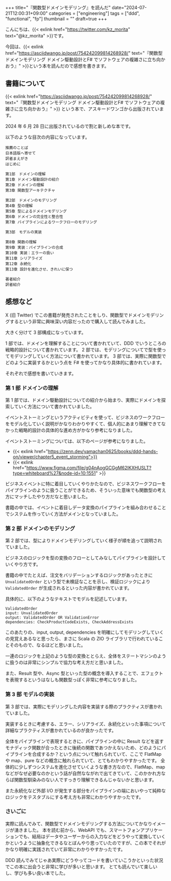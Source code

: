 +++
title="『関数型ドメインモデリング』を読んだ"
date="2024-07-21T12:00:31+09:00"
categories = ["engineering"]
tags = ["ddd", "functional", "fp"]
thumbnail = ""
draft=true
+++

こんにちは、{{< exlink href="https://twitter.com/kz_morita" text="@kz_morita" >}}です。

今回は、{{< exlink href="https://asciidwango.jp/post/754242099814268928/" text="『関数型ドメインモデリング ドメイン駆動設計とF# でソフトウェアの複雑さに立ち向かおう』" >}}という本を読んだので感想を書きます。

## 書籍について

{{< exlink href="https://asciidwango.jp/post/754242099814268928/" text="『関数型ドメインモデリング ドメイン駆動設計とF# でソフトウェアの複雑さに立ち向かおう』" >}} という本で、アスキードワンゴから出版されています。

2024 年 6 月 28 日に出版されているので割と新しめな本です。

以下のような目次の内容になっています。

```
推薦のことば
日本語版へ寄せて
訳者まえがき
はじめに

第1部　ドメインの理解
第1章 ドメイン駆動設計の紹介
第2章 ドメインの理解
第3章 関数型アーキテクチャ

第2部　ドメインのモデリング
第4章 型の理解
第5章 型によるドメインモデリング
第6章 ドメインの完全性と整合性
第7章 パイプラインによるワークフローのモデリング

第3部　モデルの実装

第8章 関数の理解
第9章 実装：パイプラインの合成
第10章 実装：エラーの扱い
第11章 シリアライズ
第12章 永続化
第13章 設計を進化させ、きれいに保つ

著者紹介
訳者紹介
```

## 感想など

X (旧 Twitter) でこの書籍が発売されたことをしり、関数型でドメインモデリングするという非常に興味深い内容だったので購入して読んでみました。

大きく分けて 3 部構成になっています。

1 部では、ドメインを理解することについて書かれていて、DDD でいうところの戦略的設計について書かれています。
2 部では、モデリングについてで型を使ってモデリングしていく方法について書かれています。
3 部では、実際に関数型でどのように実装するかという点を F# を使ってかなり具体的に書かれています。

それぞれで感想を書いていきます。

### 第 1 部 ドメインの理解

第 1 部では、ドメイン駆動設計についての紹介から始まり、実際にドメインを探索していく方法について書かれていました。

イベントストーミングというアクティビティを使って、ビジネスのワークフローをモデル化していく説明がかなりわかりやすくて、個人的にあまり理解できてなかった戦略的設計の具体的な進め方がかなり参考になりました。

イベントストーミングについては、以下のページが参考になりました。

-   {{< exlink href="https://zenn.dev/yamachan0625/books/ddd-hands-on/viewer/chapter5_event_storming">}}
-   {{< exlink href="https://www.figma.com/file/g04nAogGCGgM62IKXHUSLT?type=whiteboard%27&node-id=10:1551" >}}

ビジネスイベントに特に着目していくやりかたなので、ビジネスワークフローをパイプラインのように扱うことができるため、そういった意味でも関数型の考え方にマッチしたやり方だなと思いました。

書籍の中では、イベントに着目しデータ変換のパイプラインを組み合わせることでシステムを作っていく方法がメインとなっていました。

### 第 2 部 ドメインのモデリング

第 2 部では、型によりドメインモデリングしていく様子が順を追って説明されていました。

ビジネスのロジックを型の変換のフローとしてみなしてパイプラインを設計していくやり方です。

書籍の中でたとえば、注文をバリデーションするロジックがあったときに `UnvalidatedOrder` という型で未検証なことを示し、検証ロジックにより `ValidatedOrder` が生成されるといった内容が書かれています。

具体的に、以下のようなテキストでモデルを記述しています。

```
ValidatedOrder
input: UnvalidatedOrder
output: ValidatedOrder OR ValidationError
dependencies: CheckProductCodeExists, CheckAddressExists
```

このあたりの、input, output, dependencies を明確にしてモデリングしていくの見覚えあるなと思ったら、まさに Scala の ZIO ライブラリで行われていることそのもので、なるほどと思いました。

一連のロジックを上記のような型の変換ととらえ、全体をステートマシンのように扱うのは非常にシンプルで協力な考え方だと思いました。

また、Result 型や、Async 型といった型の概念を導入することで、エフェクトを表現するというはなしも関数型っぽく非常に参考になりました。

### 第 3 部 モデルの実装

第 3 部では、実際にモデリングした内容を実装する際のプラクティスが書かれていました。

実装するときに考慮する、エラー、シリアライズ、永続化といった事項について詳細なプラクティスが書かれているのが良かったです。

全体をパイプラインで表現するときに、パイプラインの中に Result などを返すモナディック関数が合ったときに後続の関数であつかえないため、どのようにパイプラインを合成するか？という点について触れられていて、ここで FlatMap や map、pure などの概念に触れられていて、とてもわかりやすかったです。
全体的に少しずつシステムを進化させていくような書き方なので、FlatMap、map などがなぜ必要なのかという話が自然なながれで出てきていて、このかかれ方ならば関数型馴染みのない人ですっきり理解できるんじゃないかと思います。

また永続化など外部 I/O が発生する部分をパイプラインの端においやって純粋なロジックをテスタブルにする考え方も非常にわかりやすかったです。

### さいごに

実際に読んでみて、関数型でドメインモデリングする方法についてかなりイメージが湧きました。
本を読む前から、WebAPI でも、スマートフォンアプリケーションでも、結局はデータやユーザーからの入力などをどうやって変換していくかというように抽象化できるなとぼんやり思っていたのですが、この本でそれがかなり明確に実践されていて非常にわかりやすかったです。

DDD 読んでみてじゃあ実際にどうやってコードを書いていこうかといった状況でこの本に出会うと非常に学びが多いと思います。
とても読んでいて楽しいし、学びも多い良い本でした。
